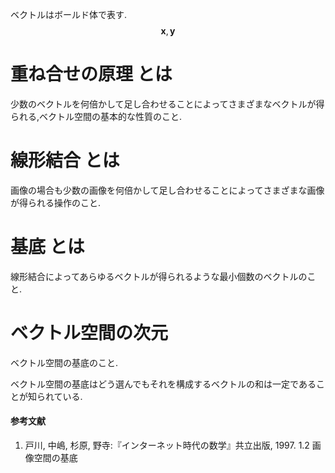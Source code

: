 ベクトルはボールド体で表す.
$$\mathbf{x}, \mathbf{y}$$

# 重ね合せの原理 とは
少数のベクトルを何倍かして足し合わせることによってさまざまなベクトルが得られる,ベクトル空間の基本的な性質のこと.

# 線形結合 とは
画像の場合も少数の画像を何倍かして足し合わせることによってさまざまな画像が得られる操作のこと.

# 基底 とは
線形結合によってあらゆるベクトルが得られるような最小個数のベクトルのこと.

# ベクトル空間の次元
ベクトル空間の基底のこと.

ベクトル空間の基底はどう選んでもそれを構成するベクトルの和は一定であることが知られている.

#### 参考文献
1) 戸川, 中嶋, 杉原, 野寺:『インターネット時代の数学』共立出版, 1997. 1.2 画像空間の基底
